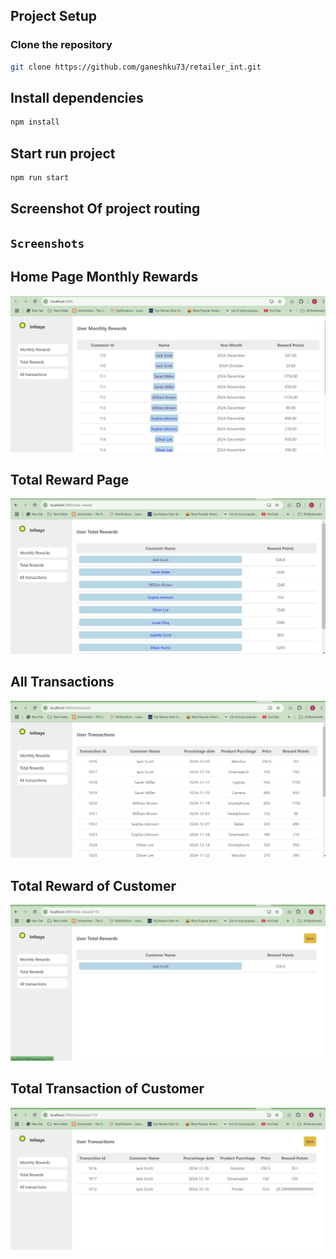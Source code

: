 ## Project Setup

### Clone the repository
```bash
git clone https://github.com/ganeshku73/retailer_int.git
```

## Install dependencies

```bash
npm install
```
## Start run project
```bash
npm run start
```

## Screenshot Of project routing
## `Screenshots`

## Home Page Monthly Rewards
![Home Page](image.png)

## Total Reward Page
![Total Reward Page](image-1.png)

## All Transactions
![All Transactions](image-2.png)

## Total Reward of Customer
![Total Reward of Customer](image-3.png)

## Total Transaction of Customer
![Total Transaction of Customer](image-4.png)